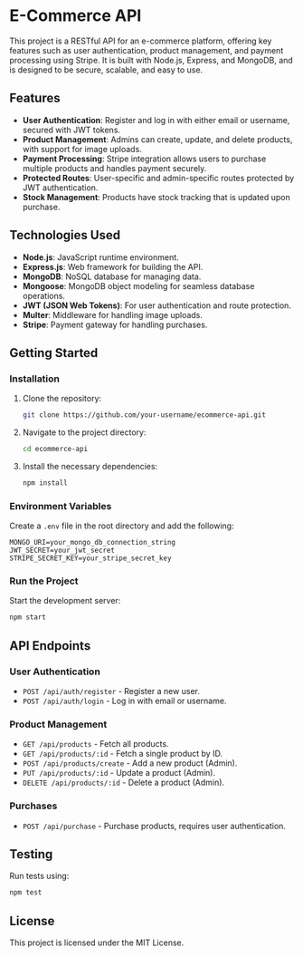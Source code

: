 # **E-Commerce API**

This project is a RESTful API for an e-commerce platform, offering key features such as user authentication, product management, and payment processing using Stripe. It is built with Node.js, Express, and MongoDB, and is designed to be secure, scalable, and easy to use.

## **Features**
- **User Authentication**: Register and log in with either email or username, secured with JWT tokens.
- **Product Management**: Admins can create, update, and delete products, with support for image uploads.
- **Payment Processing**: Stripe integration allows users to purchase multiple products and handles payment securely.
- **Protected Routes**: User-specific and admin-specific routes protected by JWT authentication.
- **Stock Management**: Products have stock tracking that is updated upon purchase.

## **Technologies Used**
- **Node.js**: JavaScript runtime environment.
- **Express.js**: Web framework for building the API.
- **MongoDB**: NoSQL database for managing data.
- **Mongoose**: MongoDB object modeling for seamless database operations.
- **JWT (JSON Web Tokens)**: For user authentication and route protection.
- **Multer**: Middleware for handling image uploads.
- **Stripe**: Payment gateway for handling purchases.

## **Getting Started**

### **Installation**
1. Clone the repository:
    ```bash
    git clone https://github.com/your-username/ecommerce-api.git
    ```
2. Navigate to the project directory:
    ```bash
    cd ecommerce-api
    ```
3. Install the necessary dependencies:
    ```bash
    npm install
    ```

### **Environment Variables**
Create a `.env` file in the root directory and add the following:

```env
MONGO_URI=your_mongo_db_connection_string
JWT_SECRET=your_jwt_secret
STRIPE_SECRET_KEY=your_stripe_secret_key
```

### **Run the Project**
Start the development server:

```bash
npm start
```

## **API Endpoints**

### **User Authentication**
- `POST /api/auth/register` - Register a new user.
- `POST /api/auth/login` - Log in with email or username.

### **Product Management**
- `GET /api/products` - Fetch all products.
- `GET /api/products/:id` - Fetch a single product by ID.
- `POST /api/products/create` - Add a new product (Admin).
- `PUT /api/products/:id` - Update a product (Admin).
- `DELETE /api/products/:id` - Delete a product (Admin).

### **Purchases**
- `POST /api/purchase` - Purchase products, requires user authentication.

## **Testing**
Run tests using:

```bash
npm test
```

## **License**
This project is licensed under the MIT License.